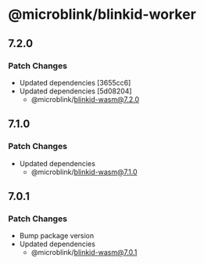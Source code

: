 # @microblink/blinkid-worker

## 7.2.0

### Patch Changes

- Updated dependencies [3655cc6]
- Updated dependencies [5d08204]
  - @microblink/blinkid-wasm@7.2.0

## 7.1.0

### Patch Changes

- Updated dependencies
  - @microblink/blinkid-wasm@7.1.0

## 7.0.1

### Patch Changes

- Bump package version
- Updated dependencies
  - @microblink/blinkid-wasm@7.0.1

